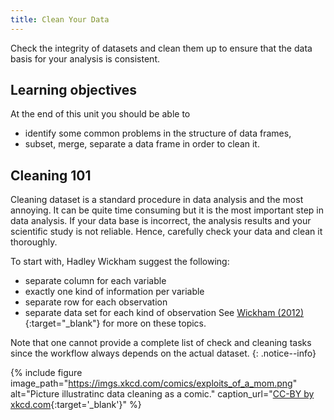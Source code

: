 ```yaml
---
title: Clean Your Data
---
```


Check the integrity of datasets and clean them up to ensure that the data basis for your analysis is consistent.

<!--more-->

## Learning objectives
At the end of this unit you should be able to
* identify some common problems in the structure of data frames,
* subset, merge, separate a data frame in order to clean it.

## Cleaning 101
Cleaning dataset is a standard procedure in data analysis and the most annoying. It can be quite time consuming but it is the most important step in data analysis. If your data base is incorrect, the analysis results and your scientific study is not reliable. Hence, carefully check your data and clean it thoroughly.

To start with, Hadley Wickham suggest the following:
* separate column for each variable 
* exactly one kind of information per variable
* separate row for each observation
* separate data set for each kind of observation
See [Wickham (2012)](https://www.jstatsoft.org/article/view/v059i10){:target="_blank"} for more on these topics.

Note that one cannot provide a complete list of check and cleaning tasks since the workflow always depends on the actual dataset.
{: .notice--info}

{% include figure image_path="https://imgs.xkcd.com/comics/exploits_of_a_mom.png" alt="Picture illustratinc data cleaning as a comic." caption_url="[CC-BY by xkcd.com](https://xkcd.com/327/){:target='_blank'}" %}

